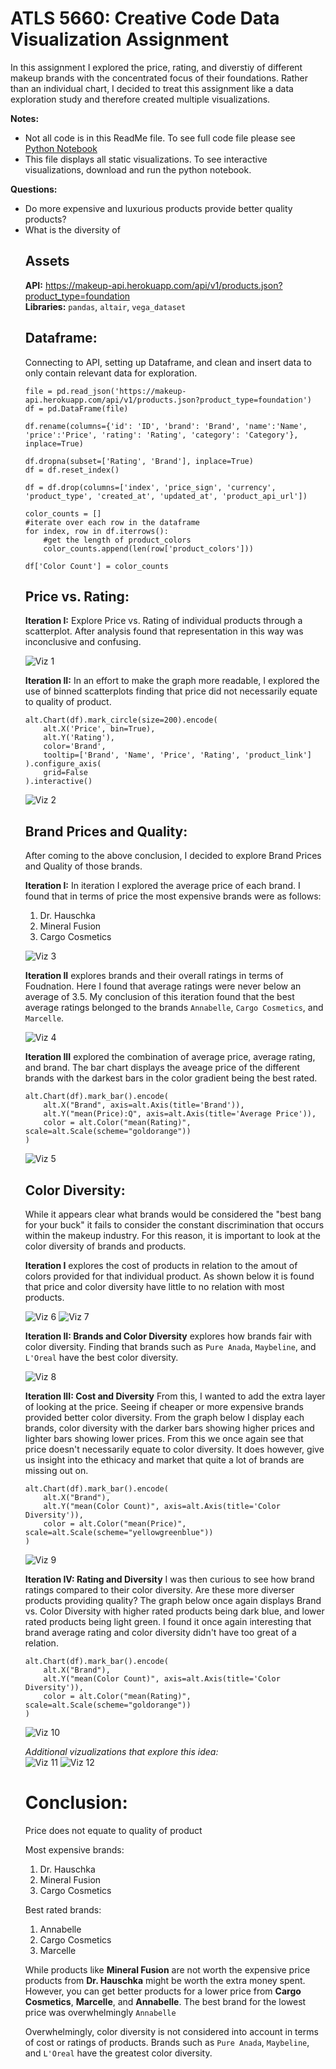 # ATLS 5660: Creative Code Data Visualization Assignment

In this assignment I explored the price, rating, and diverstiy of different makeup brands with the concentrated focus of their foundations. Rather than an individual chart, I decided to treat this assignment like a data exploration study and therefore created multiple visualizations. 

<b>Notes:</b> 
<ul>
  <li>Not all code is in this ReadMe file. To see full code file please see <a href=https://github.com/annu7028/Creative-Code/blob/annu7028-dataVizAssignment/dataViz.ipynb>Python Notebook</a> </li>
  <li> This file displays all static visualizations. To see interactive visualizations, download and run the python notebook.</li>
</ul>

<b>Questions:</b> 
<ul>
  <li>Do more expensive and luxurious products provide better quality products?</li>
  <li>What is the diversity of 

## Assets
<b>API:</b> https://makeup-api.herokuapp.com/api/v1/products.json?product_type=foundation </br>
<b>Libraries:</b> `pandas`, `altair`, `vega_dataset`

## Dataframe:
Connecting to API, setting up Dataframe, and clean and insert data to only contain relevant data for exploration.

```
file = pd.read_json('https://makeup-api.herokuapp.com/api/v1/products.json?product_type=foundation')
df = pd.DataFrame(file)

df.rename(columns={'id': 'ID', 'brand': 'Brand', 'name':'Name', 'price':'Price', 'rating': 'Rating', 'category': 'Category'}, inplace=True)

df.dropna(subset=['Rating', 'Brand'], inplace=True)
df = df.reset_index()

df = df.drop(columns=['index', 'price_sign', 'currency', 'product_type', 'created_at', 'updated_at', 'product_api_url'])

color_counts = []
#iterate over each row in the dataframe
for index, row in df.iterrows():
    #get the length of product_colors
    color_counts.append(len(row['product_colors']))

df['Color Count'] = color_counts
```

## Price vs. Rating:

<b>Iteration I:</b> Explore Price vs. Rating of individual products through a scatterplot. After analysis found that representation in this way was inconclusive and confusing.

![Viz 1](https://github.com/annu7028/Creative-Code/blob/annu7028-dataVizAssignment/Images/visualization.png?raw=true)

<b>Iteration II:</b> In an effort to make the graph more readable, I explored the use of binned scatterplots finding that price did not necessarily equate to quality of product.

```
alt.Chart(df).mark_circle(size=200).encode(
    alt.X('Price', bin=True),
    alt.Y('Rating'),
    color='Brand',
    tooltip=['Brand', 'Name', 'Price', 'Rating', 'product_link']
).configure_axis(
    grid=False
).interactive()
```
![Viz 2](https://github.com/annu7028/Creative-Code/blob/annu7028-dataVizAssignment/Images/visualization-2.png?raw=true)

## Brand Prices and Quality:
After coming to the above conclusion, I decided to explore Brand Prices and Quality of those brands.

<b>Iteration I:</b> In iteration I explored the average price of each brand. I found that in terms of price the most expensive brands were as follows:

<ol>
    <li>Dr. Hauschka</li>
    <li>Mineral Fusion</li>
    <li>Cargo Cosmetics</li>
</ol>

![Viz 3](https://github.com/annu7028/Creative-Code/blob/annu7028-dataVizAssignment/Images/visualization-3.png?raw=true)

<b>Iteration II</b> explores brands and their overall ratings in terms of Foudnation. Here I found that average ratings were never below an average of 3.5. My conclusion of this iteration found that the best average ratings belonged to the brands `Annabelle`, `Cargo Cosmetics`, and `Marcelle`.

![Viz 4](https://github.com/annu7028/Creative-Code/blob/annu7028-dataVizAssignment/Images/visualization-4.png?raw=true)

<b>Iteration III</b> explored the combination of average price, average rating, and brand. The bar chart displays the aveage price of the different brands with the darkest bars in the color gradient being the best rated.

```
alt.Chart(df).mark_bar().encode(
    alt.X("Brand", axis=alt.Axis(title='Brand')),
    alt.Y("mean(Price):Q", axis=alt.Axis(title='Average Price')),
    color = alt.Color("mean(Rating)", scale=alt.Scale(scheme="goldorange"))
)
```
![Viz 5](https://github.com/annu7028/Creative-Code/blob/annu7028-dataVizAssignment/Images/visualization-5.png?raw=true)

## Color Diversity:
While it appears clear what brands would be considered the "best bang for your buck" it fails to consider the constant discrimination that occurs within the makeup industry. For this reason, it is important to look at the color diversity of brands and products. 

<b>Iteration I</b> explores the cost of products in relation to the amout of colors provided for that individual product. As shown below it is found that price and color diversity have little to no relation with most products.

![Viz 6](https://github.com/annu7028/Creative-Code/blob/annu7028-dataVizAssignment/Images/visualization-6.png?raw=true)
![Viz 7](https://github.com/annu7028/Creative-Code/blob/annu7028-dataVizAssignment/Images/visualization-7.png?raw=true)

<b>Iteration II: Brands and Color Diversity</b> explores how brands fair with color diversity. Finding that brands such as `Pure Anada`, `Maybeline`, and `L'Oreal` have the best color diversity.

![Viz 8](https://github.com/annu7028/Creative-Code/blob/annu7028-dataVizAssignment/Images/visualization-8.png?raw=true)

<b>Iteration III: Cost and Diversity</b> 
From this, I wanted to add the extra layer of looking at the price. Seeing if cheaper or more expensive brands provided better color diversity. From the graph below I display each brands, color diversity with the darker bars showing higher prices and lighter bars showing lower prices.
From this we once again see that price doesn't necessarily equate to color diversity. It does however, give us insight into the ethicacy and market that quite a lot of brands are missing out on.

```
alt.Chart(df).mark_bar().encode(
    alt.X("Brand"),
    alt.Y("mean(Color Count)", axis=alt.Axis(title='Color Diversity')),
    color = alt.Color("mean(Price)", scale=alt.Scale(scheme="yellowgreenblue"))
)
```
![Viz 9](https://github.com/annu7028/Creative-Code/blob/annu7028-dataVizAssignment/Images/visualization-9.png?raw=true)

<b>Iteration IV: Rating and Diversity</b>
I was then curious to see how brand ratings compared to their color diversity. Are these more diverser products providing quality? The graph below once again displays Brand vs. Color Diversity with higher rated products being dark blue, and lower rated products being light green.
I found it once again interesting that brand average rating and color diversity didn't have too great of a relation.

```
alt.Chart(df).mark_bar().encode(
    alt.X("Brand"),
    alt.Y("mean(Color Count)", axis=alt.Axis(title='Color Diversity')),
    color = alt.Color("mean(Rating)", scale=alt.Scale(scheme="goldorange"))
)
```

![Viz 10](https://github.com/annu7028/Creative-Code/blob/annu7028-dataVizAssignment/Images/visualization-10.png?raw=true)

<i>Additional vizualizations that explore this idea:</i>
<br>
![Viz 11](https://github.com/annu7028/Creative-Code/blob/annu7028-dataVizAssignment/Images/visualization-11.png?raw=true)
![Viz 12](https://github.com/annu7028/Creative-Code/blob/annu7028-dataVizAssignment/Images/visualization-12.png?raw=true)

# Conclusion:
Price does not equate to quality of product

Most expensive brands:
<ol>
    <li>Dr. Hauschka</li>
    <li>Mineral Fusion</li>
    <li>Cargo Cosmetics</li>
</ol>

Best rated brands:
<ol>
    <li>Annabelle</li>
    <li>Cargo Cosmetics</li>
    <li>Marcelle</li>
</ol>

While products like <b>Mineral Fusion</b> are not worth the expensive price products from <b>Dr. Hauschka</b> might be worth the extra money spent. However, you can get better products for a lower price from <b>Cargo Cosmetics</b>, <b>Marcelle</b>, and <b>Annabelle</b>. The best brand for the lowest price was overwhelmingly `Annabelle`

Overwhelmingly, color diversity is not considered into account in terms of cost or ratings of products.
Brands such as `Pure Anada`, `Maybeline`, and `L'Oreal` have the greatest color diversity.
